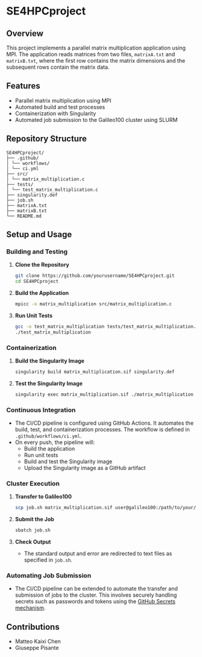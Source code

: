# SE4HPCproject

## Overview

This project implements a parallel matrix multiplication application using MPI. The application reads matrices from two files, `matrixA.txt` and `matrixB.txt`, where the first row contains the matrix dimensions and the subsequent rows contain the matrix data.

## Features

- Parallel matrix multiplication using MPI
- Automated build and test processes
- Containerization with Singularity
- Automated job submission to the Galileo100 cluster using SLURM

## Repository Structure

```
SE4HPCproject/
├── .github/
│ └── workflows/
│ └── ci.yml
├── src/
│ └── matrix_multiplication.c
├── tests/
│ └── test_matrix_multiplication.c
├── singularity.def
├── job.sh
├── matrixA.txt
├── matrixB.txt
└── README.md
```


## Setup and Usage

### Building and Testing

1. **Clone the Repository**
    ```sh
    git clone https://github.com/yourusername/SE4HPCproject.git
    cd SE4HPCproject
    ```

2. **Build the Application**
    ```sh
    mpicc -o matrix_multiplication src/matrix_multiplication.c
    ```

3. **Run Unit Tests**
    ```sh
    gcc -o test_matrix_multiplication tests/test_matrix_multiplication.c -lmpi
    ./test_matrix_multiplication
    ```

### Containerization

1. **Build the Singularity Image**
    ```sh
    singularity build matrix_multiplication.sif singularity.def
    ```

2. **Test the Singularity Image**
    ```sh
    singularity exec matrix_multiplication.sif ./matrix_multiplication
    ```

### Continuous Integration

- The CI/CD pipeline is configured using GitHub Actions. It automates the build, test, and containerization processes. The workflow is defined in `.github/workflows/ci.yml`.
- On every push, the pipeline will:
    - Build the application
    - Run unit tests
    - Build and test the Singularity image
    - Upload the Singularity image as a GitHub artifact

### Cluster Execution

1. **Transfer to Galileo100**
    ```sh
    scp job.sh matrix_multiplication.sif user@galileo100:/path/to/your/directory
    ```

2. **Submit the Job**
    ```sh
    sbatch job.sh
    ```

3. **Check Output**
    - The standard output and error are redirected to text files as specified in `job.sh`.

### Automating Job Submission

- The CI/CD pipeline can be extended to automate the transfer and submission of jobs to the cluster. This involves securely handling secrets such as passwords and tokens using the [GitHub Secrets mechanism](https://docs.github.com/en/actions/security-guides/using-secrets-in-github-actions?tool=cli).

## Contributions

- Matteo Kaixi Chen
- Giuseppe Pisante 

